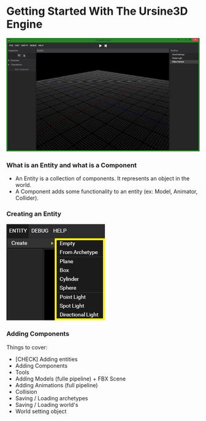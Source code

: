 # Getting Started With The Ursine3D Engine
![title](Ursine3DEditor.png)

### What is an Entity and what is a Component
- An Entity is a collection of components. It represents an object in the world.
- A Component adds some functionality to an entity (ex: Model, Animator, Collider).

### Creating an Entity

![title](CreateEntity.png)

### Adding Components


Things to cover:
- [CHECK] Adding entities
- Adding Components
- Tools
- Adding Models (fulle pipeline) + FBX Scene
- Adding Animations (full pipeline)
- Collision
- Saving / Loading archetypes
- Saving / Loading world's
- World setting object
